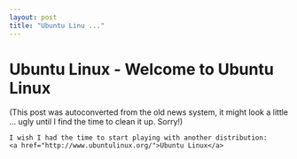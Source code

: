 ```yaml
---
layout: post
title: "Ubuntu Linu ..."
---
```

<h1>Ubuntu Linux - Welcome to Ubuntu Linux</h1>
(This post was autoconverted from the old news system,
it might look a little ... ugly until I find the time
to clean it up.
Sorry!)

    I wish I had the time to start playing with another distribution:
    <a href="http://www.ubuntulinux.org/">Ubuntu Linux</a>
    

